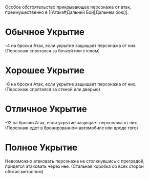 Особое обстоятельство прикрывающее персонажа от атак, преимущественно в [[Атака#Дальний Бой|Дальнем бою]].

# Обычное Укрытие

-4 на броски Атак, если укрытие защищает персонажа от них. (Персонаж спрятался за бочкой или столом)

# Хорошее Укрытие

-8 на броски Атак, если укрытие защищает персонажа от них. (Персонаж спрятался за стеной или дверью)

# Отличное Укрытие

-12 на броски Атак, если укрытие защищает персонажа от них. (Персонаж едет в бронированном автомобиле или вроде того)

# Полное Укрытие

Невозможно атаковать персонажа не столкнувшись с преградой, придется атаковать через нее. (Стальная коробка со всех сторон обитая металлом)